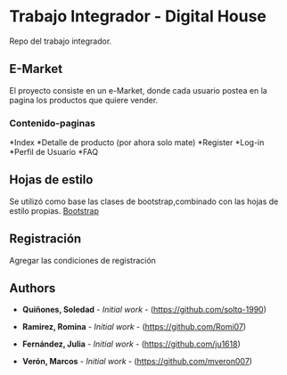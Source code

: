 # Trabajo Integrador - Digital House
Repo del trabajo integrador.

## E-Market

El proyecto consiste en un e-Market, donde cada usuario postea en la pagina los productos que quiere vender.

### Contenido-paginas

*Index
*Detalle de producto (por ahora solo mate)
*Register
*Log-in
*Perfil de Usuario
*FAQ

## Hojas de estilo

Se utilizó como base las clases de bootstrap,combinado con las hojas de estilo propias.
[Bootstrap](https://getbootstrap.com/) 

## Registración

Agregar las condiciones de registración


## Authors

* **Quiñones, Soledad** - *Initial work* - (https://github.com/soltq-1990)

* **Ramirez, Romina** - *Initial work* - (https://github.com/Romi07)

* **Fernández, Julia** - *Initial work* - (https://github.com/ju1618)

* **Verón, Marcos** - *Initial work* - (https://github.com/mveron007)
